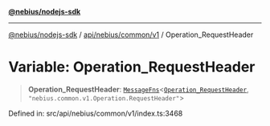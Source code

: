 [**@nebius/nodejs-sdk**](../../../../../README.md)

***

[@nebius/nodejs-sdk](../../../../../README.md) / [api/nebius/common/v1](../README.md) / Operation\_RequestHeader

# Variable: Operation\_RequestHeader

> **Operation\_RequestHeader**: [`MessageFns`](../../../../../runtime/protos/core/interfaces/MessageFns.md)\<[`Operation_RequestHeader`](../interfaces/Operation_RequestHeader.md), `"nebius.common.v1.Operation.RequestHeader"`\>

Defined in: src/api/nebius/common/v1/index.ts:3468
